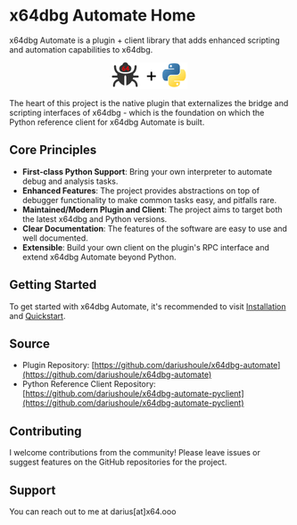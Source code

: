 # x64dbg Automate Home

x64dbg Automate is a plugin + client library that adds enhanced scripting and automation capabilities to x64dbg.

<p align="center">
<img src="art.png" alt="Python + x64dbg homepage graphic"/>
</p>

The heart of this project is the native plugin that externalizes the bridge and scripting interfaces of x64dbg - which is the foundation on which the Python reference client for x64dbg Automate is built.

## Core Principles

- **First-class Python Support**: Bring your own interpreter to automate debug and analysis tasks.
- **Enhanced Features**: The project provides abstractions on top of debugger functionality to make common tasks easy, and pitfalls rare. 
- **Maintained/Modern Plugin and Client**: The project aims to target both the latest x64dbg and Python versions.
- **Clear Documentation**: The features of the software are easy to use and well documented.
- **Extensible**: Build your own client on the plugin's RPC interface and extend x64dbg Automate beyond Python.

## Getting Started

To get started with x64dbg Automate, it's recommended to visit [Installation](installation.md) and [Quickstart](quickstart.md).

## Source

- Plugin Repository: [https://github.com/dariushoule/x64dbg-automate](https://github.com/dariushoule/x64dbg-automate)
- Python Reference Client Repository: [https://github.com/dariushoule/x64dbg-automate-pyclient](https://github.com/dariushoule/x64dbg-automate-pyclient)

## Contributing

I welcome contributions from the community! Please leave issues or suggest features on the GitHub repositories for the project.

## Support

You can reach out to me at darius[at]x64.ooo